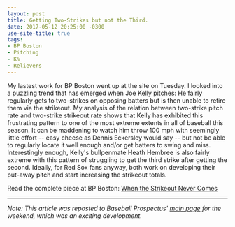 ```yaml
---
layout: post
title: Getting Two-Strikes but not the Third.
date: 2017-05-12 20:25:00 -0300
use-site-title: true
tags:
- BP Boston
- Pitching
- K%
- Relievers
---
```


My lastest work for BP Boston went up at the site on Tuesday. I looked into a puzzling trend that has emerged when Joe Kelly pitches:
He fairly regularly gets to two-strikes on opposing batters but is then unable to retire them via the strikeout. My analysis of the relation between two-strike pitch rate and two-strike strikeout rate shows that
Kelly has exhibited this frustrating pattern to one of the most extreme extents in all of baseball this season. It can be maddening to watch him
throw 100 mph with seemingly little effort -- easy cheese as Dennis Eckersley would say -- but not be able to regularly locate it well enough and/or get batters to swing and miss. 
Interestingly enough, Kelly's bullpenmate Heath Hembree is also fairly extreme with this pattern of struggling to get the third strike after getting the second. 
Ideally, for Red Sox fans anyway, both work on developing their put-away pitch and start increasing the strikeout totals.

Read the complete piece at BP Boston: <a href = "http://boston.locals.baseballprospectus.com/2017/05/09/when-the-strikeout-never-comes/" target = "_blank"> When the Strikeout Never Comes</a>

***

*Note: This article was reposted to Baseball Prospectus' <a href = "http://www.baseballprospectus.com/" target = "_blank"> main page</a> for the weekend, which was 
an exciting development.*